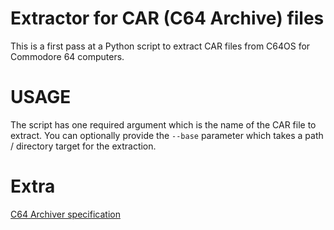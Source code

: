 # Extractor for CAR (C64 Archive) files

This is a first pass at a Python script to extract CAR files
from C64OS for Commodore 64 computers.

# USAGE

The script has one required argument which is the name of the CAR file to extract.  You can optionally provide the `--base` parameter which takes a path / directory target for the extraction.  

# Extra
[C64 Archiver specification](https://raw.githubusercontent.com/OpCoders-Inc/c64os-dev/main/os/s/c64archive.t)

